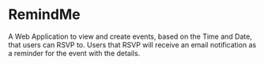 # RemindMe
A Web Application to view and create events, based on the Time and Date, that users can RSVP to. Users that RSVP will receive an email notification as a reminder for the event with the details.
